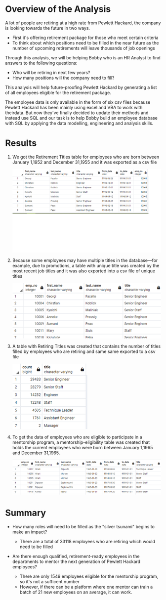# Overview of the Analysis

A lot of people are retiring at a high rate from Pewlett Hackard, the company is looking towards the future in two ways. 
- First it's offering retirement package for those who meet certain criteria
- To think about which positions need to be filled in the near future as the number of upcoming retirements will leave thousands of job openings

Through this analysis, we will be helping Bobby who is an HR Analyst to find answers to the following questions:
- Who will be retiring in next few years?
- How many positions will the company need to fill?

This analysis will help future-proofing Pewlett Hackard by generating a list of all employees eligible for the retirement package.

The employee data is only available in the form of six csv files because Pewlett Hackard has been mainly using excel and VBA to work with theirdata. 
But now they've finally decided to update their methods and instead use SQL and our task is to help Bobby build an employee database with SQL by applying 
the data modelling, engineering and analysis skills.

# Results

1. We got the Retirement Titles table for employees who are born between January 1,1952 and December 31,1955 and it was exported as a csv file

	![retirement_titles](retirement_titles.png)

2. Because some employees may have multiple titles in the database—for example, due to promotions, a table with unique title was created by the most recent job titles and it was also exported into a csv file of unique titles

 	![unique_titles](unique_titles.png)

3. A table with Retiring Titles was created that contains the number of titles filled by employees who are retiring and same same exported to a csv file

	![retiring_titles](retiring_titles.png)

4. To get the data of employees who are eligible to participate in a mentorship program, a mentorship-eligibility table was created that holds the current employees who were born between January 1,1965 and December 31,1965.

	![mentorship_eligibilty](mentorship_eligibilty.png)
	
# Summary

- How many roles will need to be filled as the "silver tsunami" begins to make an impact?
	- There are a total of 33118 employees who are retiring which would need to be filled

- Are there enough qualified, retirement-ready employees in the departments to mentor the next generation of Pewlett Hackard employees?
	- There are only 1549 employees eligible for the mentorship program, so it's not a sufficent number
	- However, if there can be a platform where one mentor can train a batch of 21 new employees on an average, it can work.
   
